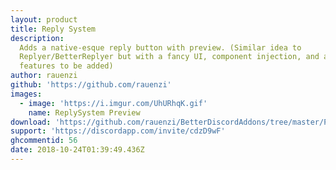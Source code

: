 ```yaml
---
layout: product
title: Reply System
description:
  Adds a native-esque reply button with preview. (Similar idea to
  Replyer/BetterReplyer but with a fancy UI, component injection, and additional
  features to be added)
author: rauenzi
github: 'https://github.com/rauenzi'
images:
  - image: 'https://i.imgur.com/UhURhqK.gif'
    name: ReplySystem Preview
download: 'https://github.com/rauenzi/BetterDiscordAddons/tree/master/Plugins/ReplySystem'
support: 'https://discordapp.com/invite/cdzD9wF'
ghcommentid: 56
date: 2018-10-24T01:39:49.436Z
---
```


